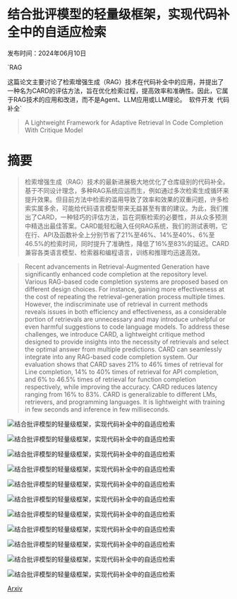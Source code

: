 # 结合批评模型的轻量级框架，实现代码补全中的自适应检索

发布时间：2024年06月10日

`RAG

这篇论文主要讨论了检索增强生成（RAG）技术在代码补全中的应用，并提出了一种名为CARD的评估方法，旨在优化检索过程，提高效率和准确性。因此，它属于RAG技术的应用和改进，而不是Agent、LLM应用或LLM理论。` `软件开发` `代码补全`

> A Lightweight Framework for Adaptive Retrieval In Code Completion With Critique Model

# 摘要

> 检索增强生成（RAG）技术的最新进展极大地优化了仓库级别的代码补全。基于不同设计理念，多种RAG系统应运而生，例如通过多次检索生成循环来提升效果。但目前方法中检索的滥用导致了效率和效果的双重问题，许多检索实属多余，可能给代码语言模型带来无益甚至有害的建议。为此，我们推出了CARD，一种轻巧的评估方法，旨在洞察检索的必要性，并从众多预测中精选出最佳答案。CARD能轻松融入任何RAG系统，我们的测试表明，它在行、API及函数补全上分别节省了21%至46%、14%至40%、6%至46.5%的检索时间，同时提升了准确性，降低了16%至83%的延迟。CARD兼容各类语言模型、检索器和编程语言，训练和推理均迅速高效。

> Recent advancements in Retrieval-Augmented Generation have significantly enhanced code completion at the repository level. Various RAG-based code completion systems are proposed based on different design choices. For instance, gaining more effectiveness at the cost of repeating the retrieval-generation process multiple times. However, the indiscriminate use of retrieval in current methods reveals issues in both efficiency and effectiveness, as a considerable portion of retrievals are unnecessary and may introduce unhelpful or even harmful suggestions to code language models. To address these challenges, we introduce CARD, a lightweight critique method designed to provide insights into the necessity of retrievals and select the optimal answer from multiple predictions. CARD can seamlessly integrate into any RAG-based code completion system. Our evaluation shows that CARD saves 21% to 46% times of retrieval for Line completion, 14% to 40% times of retrieval for API completion, and 6% to 46.5% times of retrieval for function completion respectively, while improving the accuracy. CARD reduces latency ranging from 16% to 83%. CARD is generalizable to different LMs, retrievers, and programming languages. It is lightweight with training in few seconds and inference in few milliseconds.

![结合批评模型的轻量级框架，实现代码补全中的自适应检索](../../../paper_images/2406.10263/es_dist_line.jpg)

![结合批评模型的轻量级框架，实现代码补全中的自适应检索](../../../paper_images/2406.10263/dist_line.jpg)

![结合批评模型的轻量级框架，实现代码补全中的自适应检索](../../../paper_images/2406.10263/x1.png)

![结合批评模型的轻量级框架，实现代码补全中的自适应检索](../../../paper_images/2406.10263/es_diff_motivation.jpg)

![结合批评模型的轻量级框架，实现代码补全中的自适应检索](../../../paper_images/2406.10263/retriever_deepseek1-7b.jpg)

![结合批评模型的轻量级框架，实现代码补全中的自适应检索](../../../paper_images/2406.10263/codelms_dist_line.jpg)

![结合批评模型的轻量级框架，实现代码补全中的自适应检索](../../../paper_images/2406.10263/ml_models_deepseek1-7b.jpg)

![结合批评模型的轻量级框架，实现代码补全中的自适应检索](../../../paper_images/2406.10263/ml_models_deepseek1-7b_mse.jpg)

![结合批评模型的轻量级框架，实现代码补全中的自适应检索](../../../paper_images/2406.10263/ablation_adaptive_codellama7b.jpg)

![结合批评模型的轻量级框架，实现代码补全中的自适应检索](../../../paper_images/2406.10263/t_rag-deepseek7b.jpg)

![结合批评模型的轻量级框架，实现代码补全中的自适应检索](../../../paper_images/2406.10263/t_acc-deepseek7b.jpg)

[Arxiv](https://arxiv.org/abs/2406.10263)